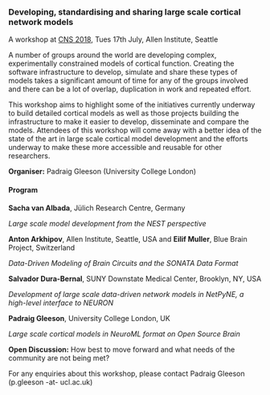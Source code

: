 

### Developing, standardising and sharing large scale cortical network models


A workshop at [CNS 2018](http://www.cnsorg.org/cns-2018-workshops), Tues 17th July, Allen Institute, Seattle

A number of groups around the world are developing complex, experimentally constrained models of cortical function. Creating the software infrastructure to develop, simulate and share these types of models takes a significant amount of time for any of the groups involved and there can be a lot of overlap, duplication in work and repeated effort. 

This workshop aims to highlight some of the initiatives currently underway to build detailed cortical models as well as those projects building the infrastructure to make it easier to develop, disseminate and compare the models. Attendees of this workshop will come away with a better idea of the state of the art in large scale cortical model development and the efforts underway to make these more accessible and reusable for other researchers. 


**Organiser:** Padraig Gleeson (University College London)

#### Program

**Sacha van Albada**, Jülich Research Centre, Germany

*Large scale model development from the NEST perspective*

**Anton Arkhipov**, Allen Institute, Seattle, USA and **Eilif Muller**, Blue Brain Project, Switzerland

*Data-Driven Modeling of Brain Circuits and the SONATA Data Format*

**Salvador Dura-Bernal**, SUNY Downstate Medical Center, Brooklyn, NY, USA

*Development of large scale data-driven network models in NetPyNE, a high-level interface to NEURON*

**Padraig Gleeson**, University College London, UK

*Large scale cortical models in NeuroML format on Open Source Brain*

**Open Discussion:** How best to move forward and what needs of the community are not being met?


For any enquiries about this workshop, please contact Padraig Gleeson (p.gleeson -at- ucl.ac.uk)

